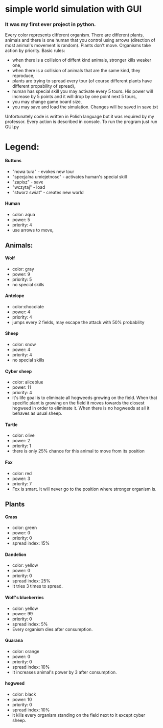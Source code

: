 # simple world simulation with GUI

### It was my first ever project in python.
Every color represents different organism. There are different plants, animals and there is
one human that you control using arrows (direction of most animal's movement is random). Plants don't move. Organisms take action by priority. Basic rules:
- when there is a collision of diffent kind animals, stronger kills weaker one,
- when there is a collision of animals that are the same kind, they reproduce,
- plants are trying to spread every tour (of course different plants have different propability of spread),
- human has special skill you may activate every 5 tours. His power will increase by 5 points and it will drop by one point next 5 tours,
- you may change game board size,
- you may save and load the simulation. Changes will be saved in save.txt

Unfortunately code is written in Polish language but it was required by my professor.
Every action is described in console.
To run the program just run GUI.py

# Legend:

#### Buttons
- "nowa tura" - evokes new tour
- "specjalna umiejetnosc" - activates human's special skill
- "zapisz" - save
- "wczytaj" - load
- "stworz swiat" - creates new world

#### Human
- color: aqua
- power: 5
- priority: 4
- use arrows to move,

## Animals:

#### Wolf
- color: gray
- power: 9
- priority: 5
- no special skills

#### Antelope
- color:chocolate
- power: 4
- priority: 4
- jumps every 2 fields, may escape the attack with 50% probability

#### Sheep
- color: snow
- power: 4
- priority: 4
- no special skills

#### Cyber sheep
- color: aliceblue
- power: 11
- priority: 4
- it's life goal is to eliminate all hogweeds growing on the field. When that specific plant is growing on the field it moves towards the closest hogweed in order to eliminate it.
When there is no hogweeds at all it behaves as usual sheep.

#### Turtle
- color: olive
- power: 2
- priority: 1
- there is only 25% chance for this animal to move from its position

#### Fox
- color: red
- power: 3
- priority: 7
- Fox is smart. It will never go to the position where stronger organism is.

## Plants

#### Grass
- color: green
- power: 0
- priority: 0
- spread index: 15%

#### Dandelion
- color: yellow
- power: 0
- priority: 0
- spread index: 25%
- It tries 3 times to spread.

#### Wolf's blueberries
- color: yellow
- power: 99
- priority: 0
- spread index: 5%
- Every organism dies after consumption.

#### Guarana
- color: orange
- power: 0
- priority: 0
- spread index: 10%
- It increases animal's power by 3 after consumption.

#### hogweed
- color: black
- power: 10
- priority: 0
- spread index: 10%
- it kills every organism standing on the field next to it except cyber sheep.


